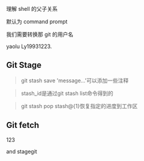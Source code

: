 理解 shell 的父子关系

默认为 command prompt

我们需要转换那 git 的用户名

yaolu
Ly19931223.

## Git Stage


>git stash save 'message...'可以添加一些注释

>stash_id是通过git stash list命令得到的

>git stash pop stash@{1}恢复指定的进度到工作区
## Git fetch

123

and stagegit 